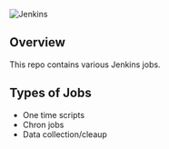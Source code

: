 ![Jenkins](https://img.shields.io/badge/jenkins-D24939?style=plastic&logo=jenkins&logoColor=black)

## Overview
This repo contains various Jenkins jobs. 

## Types of Jobs
- One time scripts
- Chron jobs
- Data collection/cleaup
